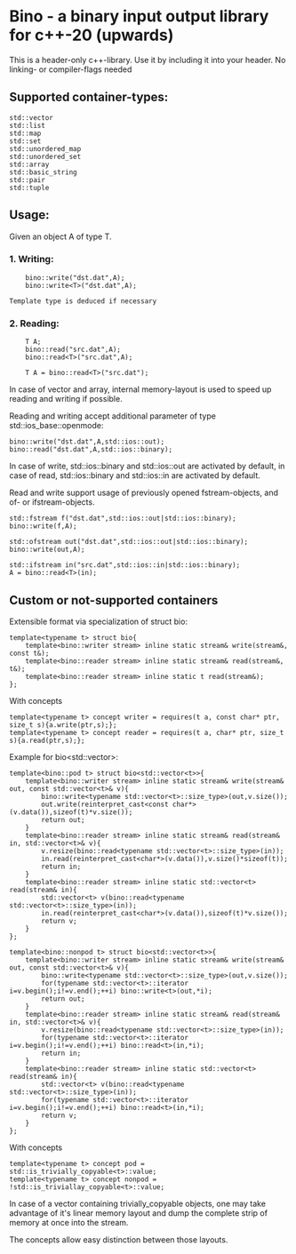 # Bino - a binary input output library for c++-20 (upwards)

This is a header-only c++-library. Use it by including it into your header. No linking- or compiler-flags needed

## Supported container-types:

    std::vector
    std::list
    std::map
    std::set
    std::unordered_map
    std::unordered_set
    std::array
    std::basic_string
    std::pair
    std::tuple

## Usage:

Given an object A of type T.
### 1. Writing:

        bino::write("dst.dat",A);
        bino::write<T>("dst.dat",A);

    Template type is deduced if necessary

### 2. Reading:

        T A;
        bino::read("src.dat",A);
        bino::read<T>("src.dat",A);

        T A = bino::read<T>("src.dat");

In case of vector and array, internal memory-layout is used to speed up reading and writing if possible.

Reading and writing accept additional parameter of type std::ios_base::openmode:

    bino::write("dst.dat",A,std::ios::out);
    bino::read("dst.dat",A,std::ios::binary);

In case of write, std::ios::binary and std::ios::out are activated by default, in case of read, std::ios::binary and std::ios::in are activated by default.

Read and write support usage of previously opened fstream-objects, and of- or ifstream-objects.

    std::fstream f("dst.dat",std::ios::out|std::ios::binary);
    bino::write(f,A);

    std::ofstream out("dst.dat",std::ios::out|std::ios::binary);
    bino::write(out,A);

    std::ifstream in("src.dat",std::ios::in|std::ios::binary);
    A = bino::read<T>(in);

## Custom or not-supported containers

Extensible format via specialization of struct bio:

    template<typename t> struct bio{
        template<bino::writer stream> inline static stream& write(stream&, const t&);
        template<bino::reader stream> inline static stream& read(stream&, t&);
        template<bino::reader stream> inline static t read(stream&);
    };

With concepts

    template<typename t> concept writer = requires(t a, const char* ptr, size_t s){a.write(ptr,s);};
    template<typename t> concept reader = requires(t a, char* ptr, size_t s){a.read(ptr,s);};

Example for bio<std::vector<t>>:

    template<bino::pod t> struct bio<std::vector<t>>{
        template<bino::writer stream> inline static stream& write(stream& out, const std::vector<t>& v){
            bino::write<typename std::vector<t>::size_type>(out,v.size());
            out.write(reinterpret_cast<const char*>(v.data()),sizeof(t)*v.size());
            return out;
        }
        template<bino::reader stream> inline static stream& read(stream& in, std::vector<t>& v){
            v.resize(bino::read<typename std::vector<t>::size_type>(in));
            in.read(reinterpret_cast<char*>(v.data()),v.size()*sizeof(t));
            return in;
        }
        template<bino::reader stream> inline static std::vector<t> read(stream& in){
            std::vector<t> v(bino::read<typename std::vector<t>::size_type>(in));
            in.read(reinterpret_cast<char*>(v.data()),sizeof(t)*v.size());
            return v;
        }
    };

    template<bino::nonpod t> struct bio<std::vector<t>>{
        template<bino::writer stream> inline static stream& write(stream& out, const std::vector<t>& v){
            bino::write<typename std::vector<t>::size_type>(out,v.size());
            for(typename std::vector<t>::iterator i=v.begin();i!=v.end();++i) bino::write<t>(out,*i);
            return out;
        }
        template<bino::reader stream> inline static stream& read(stream& in, std::vector<t>& v){
            v.resize(bino::read<typename std::vector<t>::size_type>(in));
            for(typename std::vector<t>::iterator i=v.begin();i!=v.end();++i) bino::read<t>(in,*i);
            return in;
        }
        template<bino::reader stream> inline static std::vector<t> read(stream& in){
            std::vector<t> v(bino::read<typename std::vector<t>::size_type>(in));
            for(typename std::vector<t>::iterator i=v.begin();i!=v.end();++i) bino::read<t>(in,*i);
            return v;
        }
    };

With concepts

    template<typename t> concept pod = std::is_trivially_copyable<t>::value;
    template<typename t> concept nonpod = !std::is_triviallay_copyable<t>::value;

In case of a vector containing trivially_copyable objects, one may take advantage of it's linear memory layout and dump the complete strip of memory at once into the stream.

The concepts allow easy distinction between those layouts.